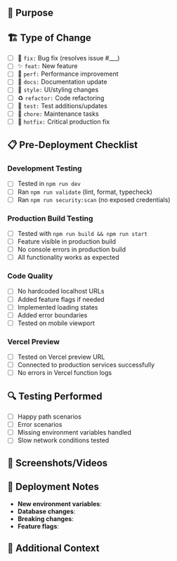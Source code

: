 ## 🎯 Purpose
<!-- Brief description of what this PR does -->

## 🏗️ Type of Change
<!-- Check the relevant box -->
- [ ] 🐛 `fix:` Bug fix (resolves issue #___)
- [ ] ✨ `feat:` New feature
- [ ] 🚀 `perf:` Performance improvement
- [ ] 📝 `docs:` Documentation update
- [ ] 🎨 `style:` UI/styling changes
- [ ] ♻️ `refactor:` Code refactoring
- [ ] 🧪 `test:` Test additions/updates
- [ ] 🔧 `chore:` Maintenance tasks
- [ ] 🚨 `hotfix:` Critical production fix

## 📋 Pre-Deployment Checklist
<!-- Ensure all checks pass before marking PR ready -->

### Development Testing
- [ ] Tested in `npm run dev`
- [ ] Ran `npm run validate` (lint, format, typecheck)
- [ ] Ran `npm run security:scan` (no exposed credentials)

### Production Build Testing
- [ ] Tested with `npm run build && npm run start`
- [ ] Feature visible in production build
- [ ] No console errors in production build
- [ ] All functionality works as expected

### Code Quality
- [ ] No hardcoded localhost URLs
- [ ] Added feature flags if needed
- [ ] Implemented loading states
- [ ] Added error boundaries
- [ ] Tested on mobile viewport

### Vercel Preview
- [ ] Tested on Vercel preview URL
- [ ] Connected to production services successfully
- [ ] No errors in Vercel function logs

## 🔍 Testing Performed
<!-- Describe the testing you've done -->
- [ ] Happy path scenarios
- [ ] Error scenarios
- [ ] Missing environment variables handled
- [ ] Slow network conditions tested

## 📸 Screenshots/Videos
<!-- Add screenshots or videos of the feature in action -->
<!-- Show both development and preview deployment if UI changes -->

## 🚀 Deployment Notes
<!-- Any special instructions for deployment -->
- **New environment variables**: <!-- List any new env vars -->
- **Database changes**: <!-- Note any schema changes -->
- **Breaking changes**: <!-- Note any breaking changes -->
- **Feature flags**: <!-- List feature flags to enable -->

## 📝 Additional Context
<!-- Any additional information that reviewers should know -->